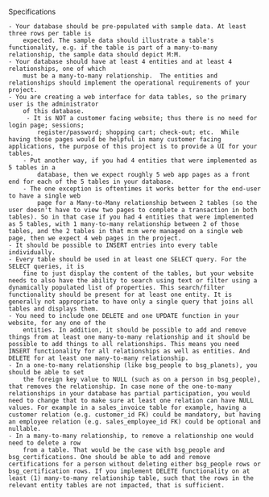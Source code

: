 Specifications

    - Your database should be pre-populated with sample data. At least three rows per table is 
        expected. The sample data should illustrate a table's functionality, e.g. if the table is part of a many-to-many relationship, the sample data should depict M:M.
    - Your database should have at least 4 entities and at least 4 relationships, one of which 
        must be a many-to-many relationship.  The entities and relationships should implement the operational requirements of your project.
    - You are creating a web interface for data tables, so the primary user is the administrator 
        of this database.
         - It is NOT a customer facing website; thus there is no need for login page; sessions; 
            register/password; shopping cart; check-out; etc.  While having those pages would be helpful in many customer facing applications, the purpose of this project is to provide a UI for your tables. 
        - Put another way, if you had 4 entities that were implemented as 5 tables in a 
            database, then we expect roughly 5 web app pages as a front end for each of the 5 tables in your database.
        - The one exception is oftentimes it works better for the end-user to have a single web 
            page for a Many-to-Many relationship between 2 tables (so the user doesn't have to view two pages to complete a transaction in both tables). So in that case if you had 4 entities that were implemented as 5 tables, with 1 many-to-many relationship between 2 of those tables, and the 2 tables in that m:m were managed on a single web page, then we expect 4 web pages in the project. 
    - It should be possible to INSERT entries into every table individually.
    - Every table should be used in at least one SELECT query. For the SELECT queries, it is 
        fine to just display the content of the tables, but your website needs to also have the ability to search using text or filter using a dynamically populated list of properties. This search/filter functionality should be present for at least one entity. It is generally not appropriate to have only a single query that joins all tables and displays them.
    - You need to include one DELETE and one UPDATE function in your website, for any one of the 
        entities. In addition, it should be possible to add and remove things from at least one many-to-many relationship and it should be possible to add things to all relationships. This means you need INSERT functionality for all relationships as well as entities. And DELETE for at least one many-to-many relationship.
    - In a one-to-many relationship (like bsg_people to bsg_planets), you should be able to set 
        the foreign key value to NULL (such as on a person in bsg_people), that removes the relationship. In case none of the one-to-many relationships in your database has partial participation, you would need to change that to make sure at least one relation can have NULL values. For example in a sales_invoice table for example, having a customer relation (e.g. customer_id FK) could be mandatory, but having an employee relation (e.g. sales_employee_id FK) could be optional and nullable. 
    - In a many-to-many relationship, to remove a relationship one would need to delete a row 
        from a table. That would be the case with bsg_people and bsg_certifications. One should be able to add and remove certifications for a person without deleting either bsg_people rows or bsg_certification rows. If you implement DELETE functionality on at least (1) many-to-many relationship table, such that the rows in the relevant entity tables are not impacted, that is sufficient.
